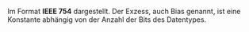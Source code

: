 Im Format **IEEE 754** dargestellt. Der Exzess, auch Bias genannt, ist eine Konstante abhängig von der Anzahl der Bits des Datentypes.